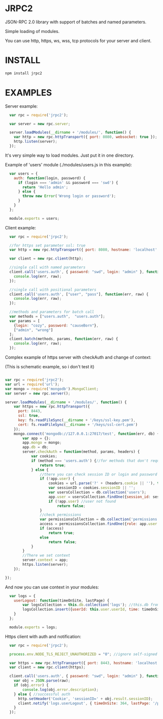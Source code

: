 JRPC2
=====

JSON-RPC 2.0 library with support of batches and named parameters.

Simple loading of modules.

You can use http, https, ws, wss, tcp protocols for your server and client.


INSTALL
=====

```bash
npm install jrpc2
```

EXAMPLES
=====

Server example:

```javascript
  var rpc = require('jrpc2');

  var server = new rpc.server;

  server.loadModules(__dirname + '/modules/', function() {
    var http = new rpc.httpTransport({ port: 8080, websocket: true });
    http.listen(server);
  });
```

It's very simple way to load modules. Just put it in one directory.

Example of 'users' module (./modules/users.js in this example):

```javascript
  var users = {
    auth: function(login, password) {
      if (login === 'admin' && password === 'swd') {
        return 'Hello admin';
      } else {
        throw new Error('Wrong login or password');
      }
    }
  };

  module.exports = users;
```

Client example:

```javascript
  var rpc = require('jrpc2');

  //for https set parameter ssl: true
  var http = new rpc.httpTransport({ port: 8080, hostname: 'localhost' });

  var client = new rpc.client(http);

  //single call with named parameters
  client.call('users.auth', { password: "swd", login: "admin" }, function(err, raw) {
    console.log(err, raw);
  });

  //single call with positional parameters
  client.call('users.auth', ["user", "pass"], function(err, raw) {
    console.log(err, raw);
  });

  //methods and parameters for batch call
  var methods = ["users.auth",  "users.auth"];
  var params = [
    {login: "cozy", password: "causeBorn"},
    ["admin", "wrong"]
  ];
  client.batch(methods, params, function(err, raw) {
    console.log(err, raw);
  });
```


Complex example of https server with checkAuth and change of context:

(This is schematic example, so i don't test it)
```javascript

var rpc = require('jrpc2');
var url = require('url');
var mongo = require('mongodb').MongoClient;
var server = new rpc.server();

server.loadModules(__dirname + '/modules/', function() {
    var https = new rpc.httpTransport({
      port: 8443,
      ssl: true,
      key: fs.readFileSync(__dirname + '/keys/ssl-key.pem'),
      cert: fs.readFileSync(__dirname + '/keys/ssl-cert.pem')
    });
    mongo.connect('mongodb://127.0.0.1:27017/test', function(err, db) {
        var app = {};
        app.mongo = mongo;
        app.db = db;
        server.checkAuth = function(method, params, headers) {
            var cookies;
            if (method === 'users.auth') {//for methods that don't require authorization
                return true;
            } else {
                //there you can check session ID or login and password of basic auth in headers. And check whether the user has access to that method
                if (!app.user) {
                    cookies = url.parse('?' + (headers.cookie || ''), true).query;
                    var sessionID = cookies.sessionID || '';
                    var usersCollection = db.collection('users');
                    app.user = usersCollection.findOne({session_id: sessionID});
                    if (!app.user) //user not found
                        return false;
                }
                //check permissions
                var permissionsCollection = db.collection('permissions');
                access = permissionsCollection.findOne({role: app.user.role, method: method});
                if (access)
                    return true;
                else
                    return false;
            }
        }
        //There we set context
        server.context = app;
        https.listen(server);
    });

});
```

And now you can use context in your modules:

```javascript
  var logs = {
    userLogout: function(timeOnSite, lastPage) {
        var logsCollection = this.db.collection('logs'); //this.db from context of app
        logsCollection.insert({userId: this.user.userId, time: timeOnSite, lastPage: lastPage}, ); //this.user from context of app
    }
  };

  module.exports = logs;
```

Https client with auth and notification:

```javascript
  var rpc = require('jrpc2');

  process.env.NODE_TLS_REJECT_UNAUTHORIZED = "0"; //ignore self-signed sertificate, remove for production

  var https = new rpc.httpTransport({ port: 8443, hostname: 'localhost', ssl: true });
  var client = new rpc.client(https);

  client.call('users.auth', { password: "swd", login: "admin" }, function(err, raw) {
    var obj = JSON.parse(raw);
    if (obj.error) {
        console.log(obj.error.description);
    } else { //successful auth
      http.setHeader('Cookie', 'sessionID=' + obj.result.sessionID);
      client.notify('logs.userLogout', { timeOnSite: 364, lastPage: '/price' });
    }
  });
```